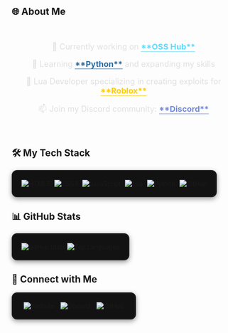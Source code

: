 ## 🌐 About Me
<div align="center" style="font-size: 18px; color: #e0e0e0; text-align: center; padding: 20px;">
  <p>🔭 Currently working on <a href="https://github.com/ossfr/OSS" style="color: #61dafb; text-decoration: none; font-weight: bold; border-bottom: 1px solid #61dafb; transition: color 0.3s ease, border-bottom 0.3s ease;">**OSS Hub**</a></p>
  <p>🌱 Learning <a href="https://www.python.org" style="color: #306998; text-decoration: none; font-weight: bold; border-bottom: 1px solid #306998; transition: color 0.3s ease, border-bottom 0.3s ease;">**Python**</a> and expanding my skills</p>
  <p>💬 Lua Developer specializing in creating exploits for <a href="https://roblox.com" style="color: #ffcc00; text-decoration: none; font-weight: bold; border-bottom: 1px solid #ffcc00; transition: color 0.3s ease, border-bottom 0.3s ease;">**Roblox**</a></p>
  <p>📫 Join my Discord community: <a href="https://discord.gg/6Cd68uQn2J" style="color: #7289da; text-decoration: none; font-weight: bold; border-bottom: 1px solid #7289da; transition: color 0.3s ease, border-bottom 0.3s ease;">**Discord**</a></p>
</div>

## 🛠️ My Tech Stack

<div align="center" style="padding: 20px; background: #121212; border-radius: 12px; display: inline-block; border: 2px solid #1f1f1f; box-shadow: 0 4px 12px rgba(0, 0, 0, 0.4);">
  <div style="display: flex; justify-content: center; flex-wrap: wrap; gap: 10px;">
    <a href="https://html.spec.whatwg.org/" target="_blank" style="text-decoration: none;">
      <img src="https://img.shields.io/badge/HTML5-E34F26?style=for-the-badge&logo=html5&logoColor=white" alt="HTML5">
    </a>
    <a href="https://www.w3.org/Style/CSS/" target="_blank" style="text-decoration: none;">
      <img src="https://img.shields.io/badge/CSS3-1572B6?style=for-the-badge&logo=css3&logoColor=white" alt="CSS3">
    </a>
    <a href="https://developer.mozilla.org/en-US/docs/Web/JavaScript" target="_blank" style="text-decoration: none;">
      <img src="https://img.shields.io/badge/JavaScript-F7DF1E?style=for-the-badge&logo=javascript&logoColor=black" alt="JavaScript">
    </a>
    <a href="https://www.lua.org/" target="_blank" style="text-decoration: none;">
      <img src="https://img.shields.io/badge/Lua-2C2D72?style=for-the-badge&logo=lua&logoColor=white" alt="Lua">
    </a>
    <a href="https://www.python.org/" target="_blank" style="text-decoration: none;">
      <img src="https://img.shields.io/badge/Python-3776AB?style=for-the-badge&logo=python&logoColor=white" alt="Python">
    </a>
    <a href="https://github.com/" target="_blank" style="text-decoration: none;">
      <img src="https://img.shields.io/badge/GitHub-181717?style=for-the-badge&logo=github&logoColor=white" alt="GitHub">
    </a>
  </div>
</div>

## 📊 GitHub Stats

<div align="center" style="padding: 20px; background: #121212; border-radius: 12px; display: inline-block; border: 2px solid #1f1f1f; box-shadow: 0 4px 12px rgba(0, 0, 0, 0.4);">
  <a href="https://github.com/ossfr" target="_blank" style="text-decoration: none;">
    <img src="https://github-readme-stats.vercel.app/api?username=ossfr&show_icons=true&theme=radical&hide_border=true&border_radius=12" alt="GitHub Stats">
    <img src="https://github-readme-stats.vercel.app/api/top-langs/?username=ossfr&layout=compact&theme=radical&hide_border=true&border_radius=12" alt="Top Languages">
  </a>
</div>

## 🔗 Connect with Me

<div align="center" style="padding: 20px; background: #121212; border-radius: 12px; display: inline-block; border: 2px solid #1f1f1f; box-shadow: 0 4px 12px rgba(0, 0, 0, 0.4);">
  <a href="https://osshub.xyz" target="_blank" style="text-decoration: none; margin: 5px;">
    <img src="https://img.shields.io/badge/Website-OSSHub.xyz-1f1f1f?style=for-the-badge&logo=link&logoColor=white" alt="Website">
  </a>
  <a href="https://discord.gg/6Cd68uQn2J" target="_blank" style="text-decoration: none; margin: 5px;">
    <img src="https://img.shields.io/badge/Discord-Join_Our_Community-7289DA?style=for-the-badge&logo=discord&logoColor=white" alt="Discord">
  </a>
  <a href="https://github.com/ossfr/OSS" target="_blank" style="text-decoration: none; margin: 5px;">
    <img src="https://img.shields.io/badge/GitHub-OSS-181717?style=for-the-badge&logo=github&logoColor=white" alt="GitHub">
  </a>
</div>
